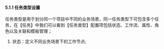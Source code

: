 #### 5.1.1 任务类型设置

任务类型是用于划分同一个项目中不同的业务场景，同一任务类型下可包含多个任务，在【任务】中我们可以看到【任务类型】配置项包括状态、工作流、属性、角色以及关联和模板管理；

1) 状态：定义不同业务场景下的工作节点;

# 